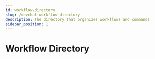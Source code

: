 ```yaml
---
id: workflow-directory
slug: /devchat-workflow-directory
description: The directory that organizes workflows and commands
sidebar_position: 1
---
```


# Workflow Directory
